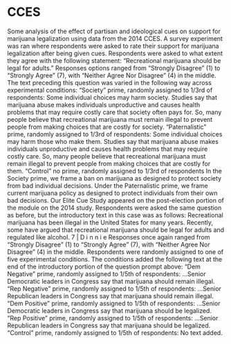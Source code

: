 # CCES
Some analysis of the effect of partisan and ideological cues on support for marijuana legalization using data from the 2014 CCES. A survey experiment was ran where respondents were asked to rate their support for marijuana legalization after being given cues. Respondents were asked to what extent they agree with the following statement: “Recreational marijuana should be legal for adults.” Responses options 
ranged from “Strongly Disagree” (1) to “Strongly Agree” (7), with “Neither Agree Nor 
Disagree” (4) in the middle. The text preceding this question was varied in the following way 
across experimental conditions:
“Society” prime, randomly assigned to 1/3rd of respondents:
Some individual choices may harm society. Studies say that marijuana
abuse makes individuals unproductive and causes health problems that
may require costly care that society often pays for. So, many people
believe that recreational marijuana must remain illegal to prevent people
from making choices that are costly for society.
“Paternalistic” prime, randomly assigned to 1/3rd of respondents:
Some individual choices may harm those who make them. Studies say that
marijuana abuse makes individuals unproductive and causes health
problems that may require costly care. So, many people believe that
recreational marijuana must remain illegal to prevent people from making
choices that are costly for them.
“Control” no prime, randomly assigned to 1/3rd of respondents
In the Society prime, we frame a ban on marijuana as designed to protect society from 
bad individual decisions. Under the Paternalistic prime, we frame current marijuana policy as 
designed to protect individuals from their own bad decisions. Our Elite Cue Study appeared on 
the post-election portion of the module on the 2014 study. Respondents were asked the same 
question as before, but the introductory text in this case was as follows:
Recreational marijuana has been illegal in the United States for many
years. Recently, some have argued that recreational marijuana should be
legal for adults and regulated like alcohol.
7 | D i n n i e
Responses once again ranged from “Strongly Disagree” (1) to “Strongly Agree” (7), with
“Neither Agree Nor Disagree” (4) in the middle. Respondents were randomly assigned to one
of five experimental conditions. The conditions added the following text at the end of the 
introductory portion of the question prompt above:
“Dem Negative” prime, randomly assigned to 1/5th of respondents:
…Senior Democratic leaders in Congress say that marijuana should remain illegal.
“Rep Negative” prime, randomly assigned to 1/5th of respondents:
…Senior Republican leaders in Congress say that marijuana should remain illegal.
“Dem Positive” prime, randomly assigned to 1/5th of respondents:
…Senior Democratic leaders in Congress say that marijuana should be legalized.
“Rep Positive” prime, randomly assigned to 1/5th of respondents:
…Senior Republican leaders in Congress say that marijuana should be legalized.
“Control” prime, randomly assigned to 1/5th of respondents:
No text added.
